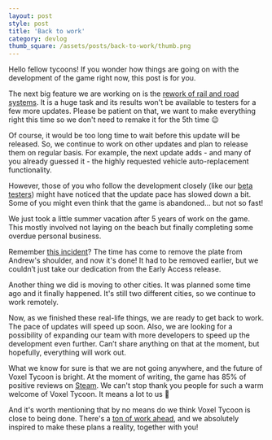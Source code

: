 ```yaml
---
layout: post
style: post
title: 'Back to work'
category: devlog
thumb_square: /assets/posts/back-to-work/thumb.png
---
```


Hello fellow tycoons! If you wonder how things are going on with the development of the game right now, this post is for you.

The next big feature we are working on is the [rework of rail and road systems](https://voxeltycoon.xyz/devlog/ea-faq#i-have-hard-times-building-bridges-connecting-roads-etc). It is a huge task and its results won't be available to testers for a few more updates. Please be patient on that, we want to make everything right this time so we don't need to remake it for the 5th time 😉

Of course, it would be too long time to wait before this update will be released. So, we continue to work on other updates and plan to release them on regular basis. For example, the next update adds - and many of you already guessed it - the highly requested vehicle auto-replacement functionality.

However, those of you who follow the development closely (like our [beta testers](/beta)) might have noticed that the update pace has slowed down a bit. Some of you might even think that the game is abandoned… but not so fast!

We just took a little summer vacation after 5 years of work on the game. This mostly involved not laying on the beach but finally completing some overdue personal business.

Remember [this incident](/devlog/development-update/)? The time has come to remove the plate from Andrew's shoulder, and now it's done! It had to be removed earlier, but we couldn’t just take our dedication from the Early Access release.

Another thing we did is moving to other cities. It was planned some time ago and it finally happened. It's still two different cities, so we continue to work remotely.

Now, as we finished these real-life things, we are ready to get back to work. The pace of updates will speed up soon. Also, we are looking for a possibility of expanding our team with more developers to speed up the development even further. Can’t share anything on that at the moment, but hopefully, everything will work out.

What we know for sure is that we are not going anywhere, and the future of Voxel Tycoon is bright. At the moment of writing, the game has 85% of positive reviews on [Steam](/buy). We can't stop thank you people for such a warm welcome of Voxel Tycoon. It means a lot to us 💜

And it's worth mentioning that by no means do we think Voxel Tycoon is close to being done. There's a [ton of work ahead](/roadmap), and we absolutely inspired to make these plans a reality, together with you!